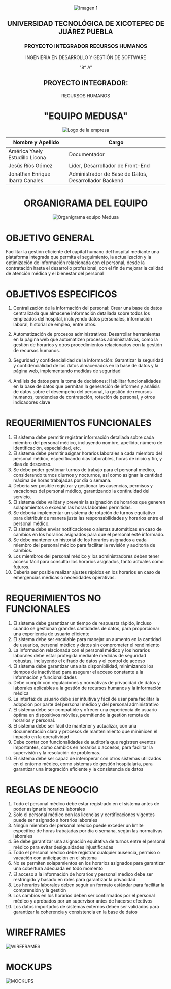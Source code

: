 <div align="center">

 ![Imagen 1](https://github.com/JonaIbarra/Recursos-Humanos/blob/America/Documentation/LOGO%20UNIVERSIDAD%201.jpeg)    


## UNIVERSIDAD TECNOLÓGICA DE XICOTEPEC DE JUÁREZ PUEBLA
### PROYECTO INTEGRADOR RECURSOS HUMANOS
INGENIERIA EN DESARROLLO Y GESTIÓN DE SOFTWARE 

"8° A"
## PROYECTO INTEGRADOR:
RECURSOS HUMANOS 
# "EQUIPO MEDUSA"
 ![Logo de la empresa](https://github.com/JonaIbarra/Recursos-Humanos/blob/America/Documentation/LogoAzul.png)

| Nombre y Apellido           | Cargo                            |
| --------------------------- | -------------------------------- |
| América Yaely Estudillo Licona | Documentador                   |
| Jesús Ríos Gómez            | Líder, Desarrollador de Front-End |
| Jonathan Enrique Ibarra Canales | Administrador de Base de Datos, Desarrollador Backend |


# ORGANIGRAMA DEL EQUIPO
 ![Organigrama equipo Medusa](https://github.com/JonaIbarra/Recursos-Humanos/blob/main/Documentation/Organigrama.png)
</div>

# OBJETIVO GENERAL
Facilitar la gestión eficiente del capital humano del hospital mediante una plataforma integrada que permita el seguimiento, la actualización y la optimización de información relacionada con el personal, desde la contratación hasta el desarrollo profesional, con el fin de mejorar la calidad de atención médica y el bienestar del personal

# OBJETIVOS ESPECIFICOS
1. Centralización de la información del personal: Crear una base de datos centralizada que almacene información detallada sobre todos los empleados del hospital, incluyendo datos personales, información laboral, historial de empleo, entre otros.

2. Automatización de procesos administrativos: Desarrollar herramientas en la página web que automatizen procesos administrativos, como la gestión de horarios y otros procedimientos relacionados con la gestión de recursos humanos.

3. Seguridad y confidencialidad de la información: Garantizar la seguridad y confidencialidad de los datos almacenados en la base de datos y la página web, implementando medidas de seguridad
4. Análisis de datos para la toma de decisiones: Habilitar funcionalidades en la base de datos que permitan la generación de informes y análisis de datos sobre el desempeño del personal, la gestión de recursos humanos, tendencias de contratación, rotación de personal, y otros indicadores clave

# REQUERIMIENTOS FUNCIONALES
1. El sistema debe permitir registrar información detallada sobre cada miembro del personal médico, incluyendo nombre, apellido, número de identificación, especialidad, etc.
2. El sistema debe permitir asignar horarios laborales a cada miembro del personal médico, especificando días laborables, horas de inicio y fin, y días de descanso.
3. Se debe poder gestionar turnos de trabajo para el personal médico, considerando turnos diurnos y nocturnos, así como asignar la cantidad máxima de horas trabajadas por día o semana.
4. Debería ser posible registrar y gestionar las ausencias, permisos y vacaciones del personal médico, garantizando la continuidad del servicio.
5. El sistema debe validar y prevenir la asignación de horarios que generen solapamientos o excedan las horas laborales permitidas.
6. Se debería implementar un sistema de rotación de turnos equitativo para distribuir de manera justa las responsabilidades y horarios entre el personal médico.
7. El sistema debe enviar notificaciones o alertas automáticas en caso de cambios en los horarios asignados para que el personal esté informado.
8. Se debe mantener un historial de los horarios asignados a cada miembro del personal médico para facilitar la revisión y auditoría de cambios.
9. Los miembros del personal médico y los administradores deben tener acceso fácil para consultar los horarios asignados, tanto actuales como futuros.
10. Debería ser posible realizar ajustes rápidos en los horarios en caso de emergencias médicas o necesidades operativas.

# REQUERIMIENTOS NO FUNCIONALES
1. El sistema debe garantizar un tiempo de respuesta rápido, incluso cuando se gestionan grandes cantidades de datos, para proporcionar una experiencia de usuario eficiente
2. El sistema debe ser escalable para manejar un aumento en la cantidad de usuarios, personal médico y datos sin comprometer el rendimiento
3. La información relacionada con el personal médico y los horarios laborales debe estar protegida mediante medidas de seguridad robustas, incluyendo el cifrado de datos y el control de acceso
4. El sistema debe garantizar una alta disponibilidad, minimizando los tiempos de inactividad para asegurar el acceso constante a la información y funcionalidades
5. Debe cumplir con regulaciones y normativas de privacidad de datos y laborales aplicables a la gestión de recursos humanos y la información médica
6. La interfaz de usuario debe ser intuitiva y fácil de usar para facilitar la adopción por parte del personal médico y del personal administrativo
7. El sistema debe ser compatible y ofrecer una experiencia de usuario óptima en dispositivos móviles, permitiendo la gestión remota de horarios y personaL
8. El sistema debe ser fácil de mantener y actualizar, con una documentación clara y procesos de mantenimiento que minimicen el impacto en la operatividad
9. Debe contar con funcionalidades de auditoría que registren eventos importantes, como cambios en horarios o accesos, para facilitar la supervisión y la resolución de problemas.
10. El sistema debe ser capaz de interoperar con otros sistemas utilizados en el entorno médico, como sistemas de gestión hospitalaria, para garantizar una integración eficiente y la consistencia de datos

# REGLAS DE NEGOCIO
1. Todo el personal médico debe estar registrado en el sistema antes de poder asignarle horarios laborales
2. Solo el personal médico con las licencias y certificaciones vigentes puede ser asignado a horarios laborales
3. Ningún miembro del personal médico puede exceder un límite específico de horas trabajadas por día o semana, según las normativas laborales
4. Se debe garantizar una asignación equitativa de turnos entre el personal médico para evitar desigualdades injustificadas
5. Todo el personal médico debe registrar cualquier ausencia, permiso o vacación con anticipación en el sistema
6. No se permiten solapamientos en los horarios asignados para garantizar una cobertura adecuada en todo momento
7. El acceso a la información de horarios y personal médico debe ser restringido y basado en roles para garantizar la privacidad
8. Los horarios laborales deben seguir un formato estándar para facilitar la comprensión y la gestión
9. Los cambios en los horarios deben ser confirmados por el personal médico y aprobados por un supervisor antes de hacerse efectivos
10. Los datos importados de sistemas externos deben ser validados para garantizar la coherencia y consistencia en la base de datos

# WIREFRAMES
![WIREFRAMES](https://github.com/JonaIbarra/Recursos-Humanos/blob/America/Documentation/WIREFRAMES.jpeg)

# MOCKUPS
![MOCKUPS](https://github.com/JonaIbarra/Recursos-Humanos/blob/America/Documentation/MOCKUPS.jpeg)
